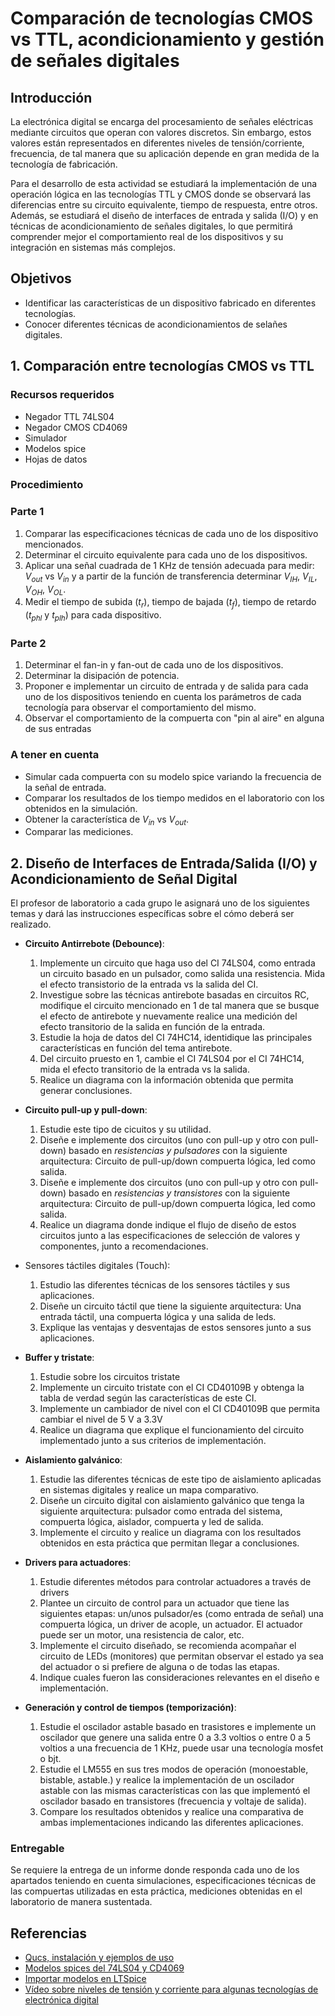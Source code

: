 # Comparación de tecnologías CMOS vs TTL, acondicionamiento y gestión de señales digitales

## Introducción

La electrónica digital se encarga del procesamiento de señales eléctricas
mediante circuitos que operan con valores discretos. Sin embargo, estos valores
están representados en diferentes niveles de tensión/corriente, frecuencia, de tal
manera que su aplicación depende en gran medida de la tecnología de fabricación.

Para el desarrollo de esta actividad se estudiará la implementación de una operación
lógica en las tecnologías TTL y CMOS donde se observará las diferencias entre 
su circuito equivalente, tiempo de respuesta, entre otros. Además, se
estudiará el diseño de interfaces de entrada y salida (I/O) y en técnicas
de acondicionamiento de señales digitales, lo que permitirá comprender mejor el
comportamiento real de los dispositivos y su integración en sistemas más
complejos.



## Objetivos

* Identificar las características de un dispositivo fabricado en diferentes tecnologías.
* Conocer diferentes técnicas de acondicionamientos de selañes digitales.

## 1. Comparación entre tecnologías CMOS vs TTL

### Recursos requeridos

* Negador TTL 74LS04
* Negador CMOS CD4069
* Simulador
* Modelos spice
* Hojas de datos

### Procedimiento

### Parte 1

1. Comparar las especificaciones técnicas de cada uno de los dispositivo mencionados.
2. Determinar el circuito equivalente para cada uno de los dispositivos.
3. Aplicar una señal cuadrada de 1 KHz de tensión adecuada para medir: $V_{out}$ vs $V_{in}$ y a partir de la función de transferencia determinar
   $V_{IH}$, $V_{IL}$, $V_{OH}$, $V_{OL}$.
4. Medir el tiempo de subida ($t_r$), tiempo de bajada ($t_f$), tiempo de retardo ($t_{phl}$ y $t_{plh}$) para cada dispositivo.

### Parte 2

1. Determinar el fan-in y fan-out de cada uno de los dispositivos.
2. Determinar la disipación de potencia.
3. Proponer e implementar un circuito de entrada y de salida para cada uno de los dispositivos teniendo en cuenta los parámetros de cada tecnología para observar el comportamiento del mismo.
4. Observar el comportamiento de la compuerta con "pin al aire" en alguna de sus entradas

### A tener en cuenta

* Simular cada compuerta con su modelo spice variando la frecuencia de la señal de entrada.
* Comparar los resultados de los tiempo medidos en el laboratorio con los obtenidos en la simulación.
* Obtener la característica de $V_{in}$ vs $V_{out}$.
* Comparar las mediciones.

## 2. Diseño de Interfaces de Entrada/Salida (I/O) y Acondicionamiento de Señal Digital

El profesor de laboratorio a cada grupo le asignará uno de los siguientes temas
y dará las instrucciones específicas sobre el cómo deberá ser realizado.

* **Circuito Antirrebote (Debounce)**:
  1. Implemente un circuito que haga uso del CI 74LS04, como entrada un circuito
  basado en un pulsador, como salida una resistencia. Mida el efecto transistorio
  de la entrada vs la salida del CI.
  2. Investigue sobre las técnicas antirebote basadas en circuitos RC,
     modifique el circuito mencionado en 1 de tal manera que se busque el
  efecto de antirebote y nuevamente realice una medición del efecto transitorio
  de la salida en función de la entrada.
  4. Estudie la hoja de datos del CI 74HC14, identidique las principales características
  en función del tema antirebote.
  4. Del circuito pruesto en 1, cambie el CI 74LS04 por el CI 74HC14, mida el efecto
  transitorio de la entrada vs la salida.
  5. Realice un diagrama con la información obtenida que permita generar conclusiones.

* **Circuito pull-up y pull-down**:
  1. Estudie este tipo de cicuitos y su utilidad.
  2. Diseñe e implemente dos circuitos (uno con pull-up y otro con pull-down) basado en *resistencias y pulsadores* con la siguiente
  arquitectura: Circuito de pull-up/down compuerta lógica, led como salida.
  3. Diseñe e implemente dos circuitos (uno con pull-up y otro con pull-down) basado en *resistencias y transistores* con la siguiente
  arquitectura: Circuito de pull-up/down compuerta lógica, led como salida.
  4. Realice un diagrama donde indique el flujo de diseño de estos circuitos junto
  a las especificaciones de selección de valores y componentes, junto a recomendaciones.

* Sensores táctiles digitales (Touch):
  1. Estudio las diferentes técnicas de los sensores táctiles y sus aplicaciones.
  2. Diseñe un circuito táctil que tiene la siguiente arquitectura:
  Una entrada táctil, una compuerta lógica y una salida de leds.
  3. Explique las ventajas y desventajas de estos sensores junto a sus aplicaciones.

* **Buffer y tristate**:
  1. Estudie sobre los circuitos tristate
  2. Implemente un circuito tristate con el CI CD40109B y obtenga la tabla de verdad según las 
  características de este CI.
  3. Implemente un cambiador de nivel con el CI CD40109B que permita cambiar el nivel de 5 V a 3.3V
  4. Realice un diagrama que explique el funcionamiento del circuito implementado junto a sus criterios
  de implementación.

* **Aislamiento galvánico**:
  1. Estudie las diferentes técnicas de este tipo de aislamiento aplicadas en
  sistemas digitales y realice un mapa comparativo.
  2. Diseñe un circuito digital con aislamiento galvánico que tenga la siguiente
  arquitectura: pulsador como entrada del sistema, compuerta lógica, aislador,
  compuerta y led de salida.
  3. Implemente el circuito y realice un diagrama con los resultados obtenidos
  en esta práctica que permitan llegar a conclusiones.

* **Drivers para actuadores**:
  1. Estudie diferentes métodos para controlar actuadores a través de drivers
  2. Plantee un circuito de control para un actuador que tiene las siguientes etapas:
  un/unos pulsador/es (como entrada de señal) una compuerta lógica, un driver de acople, un actuador.
  El actuador puede ser un motor, una resistencia de calor, etc.
  3. Implemente el circuito diseñado, se recomienda acompañar el  circuito de
     LEDs (monitores) que permitan observar el estado ya sea del actuador o si
  prefiere de alguna o de todas las etapas.
  4. Indique cuales fueron las consideraciones relevantes en el diseño e implementación.

* **Generación y control de tiempos (temporización)**:
  1. Estudie el oscilador astable basado en trasistores e implemente un
  oscilador que genere una salida entre 0 a 3.3 voltios o entre 0 a 5 voltios a
  una frecuencia de 1 KHz, puede usar una tecnología mosfet o bjt.
  2. Estudie el LM555 en sus tres modos de operación (monoestable, bistable,
     astable.) y realice la implementación de un oscilador astable con las
  mismas características con las que implementó el oscilador basado en
  transistores (frecuencia y voltaje de salida).
  3. Compare los resultados obtenidos y realice una comparativa de ambas
  implementaciones indicando las diferentes aplicaciones.

### Entregable

Se requiere la entrega de un informe donde responda cada uno de los apartados
teniendo en cuenta simulaciones, especificaciones técnicas de las compuertas
utilizadas en esta práctica, mediciones obtenidas en el laboratorio de manera
sustentada.


## Referencias

* [Qucs, instalación y ejemplos de uso](https://github.com/johnnycubides/qucs-tutorial-examples)
* [Modelos spices del 74LS04 y CD4069](./spice/)
* [Importar modelos en LTSpice](./spice/LTSpice.md)
* [Vídeo sobre niveles de tensión y corriente para algunas tecnologías de electrónica digital](https://www.youtube.com/watch?v=wCQ2D2S836I)
